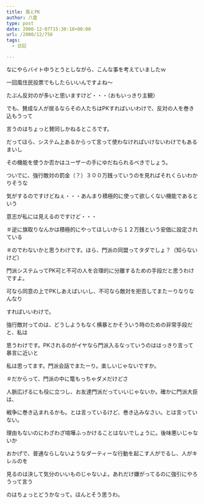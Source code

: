 ```yaml
---
title: 風とPK
author: 八雲
type: post
date: 2000-12-07T15:30:18+00:00
url: /2000/12/756
tags:
  - 日記

---
```

なにやらバイト中うとうとしながら、こんな事を考えていましたｗ
  
一回風住民投票でもしたらいいんですよね～
  
たぶん反対のが多いと思いますけど・・・（おもいっきり主観）
  
でも、賛成な人が居るならその人たちはPKすればいいわけで、反対の人を巻き込もうって
  
言うのはちょっと賛同しかねるところです。
  
だってほら、システム上あるからって言って使わなければいけないわけでもあるまいし
  
その機能を使うか否かはユーザーの手にゆだねられるべきでしょう。
  
ついでに、強行敵対の罰金（？）３００万銭っていうのを見ればそれくらいわかりそうな
  
気がするのですけどねぇ・・・あんまり積極的に使って欲しくない機能であるという
  
意志が私には見えるのですけど・・・
  
＃逆に旗取りなんかは積極的にやってほしいから１２万銭という安価に設定されている
  
＃のでわないかと思うわけです。ほら、門派の同盟ってタダでしょ？（知らないけど）
  
門派システムってPK可と不可の人を合理的に分離するための手段だと思うわけですよ。
  
可なら同意の上でPKしあえばいいし、不可なら敵対を拒否してまたーりなりなんなり
  
すればいいわけで。
  
強行敵対ってのは、どうしようもなく横暴とかそういう時のための非常手段だと、私は
  
思うわけです。PKされるのがイヤなら門派入るなっていうのははっきり言って暴言に近いと
  
私は思ってます。門派会話でまたーり。楽しいじゃないですか。
  
＃だからって、門派の中に篭もっちゃダメだけどさ
  
人脈広げるにも役に立つし、お友達門派だっていいじゃないか。確かに門派大臣は、
  
戦争に巻き込まれるかも。とは言っているけど、巻き込みなさい。とは言っていない。
  
理由もないのにわざわざ喧嘩ふっかけることはないでしょうに。後味悪いじゃないか
  
おかげで、普通ならしないようなダーティーな行動を起こす人がでるし、人がキレルのを
  
見るのは決して気分のいいものじゃないよ。あれだけ嫌がってるのに強引にやろうって言う
  
のはちょっとどうかなって。ほんとそう思うわ。
